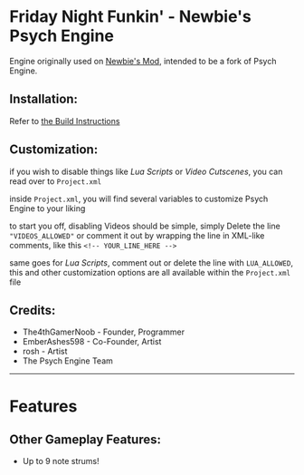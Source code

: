 # Friday Night Funkin' - Newbie's Psych Engine
Engine originally used on [Newbie's Mod](https://gamebanana.com/mods/), intended to be a fork of Psych Engine.

## Installation:

Refer to [the Build Instructions](./BUILDING.md)

## Customization:

if you wish to disable things like *Lua Scripts* or *Video Cutscenes*, you can read over to `Project.xml`

inside `Project.xml`, you will find several variables to customize Psych Engine to your liking

to start you off, disabling Videos should be simple, simply Delete the line `"VIDEOS_ALLOWED"` or comment it out by wrapping the line in XML-like comments, like this `<!-- YOUR_LINE_HERE -->`

same goes for *Lua Scripts*, comment out or delete the line with `LUA_ALLOWED`, this and other customization options are all available within the `Project.xml` file

## Credits:
* The4thGamerNoob - Founder, Programmer
* EmberAshes598 - Co-Founder, Artist
* rosh - Artist
* The Psych Engine Team
_____________________________________

# Features

## Other Gameplay Features:
* Up to 9 note strums!
